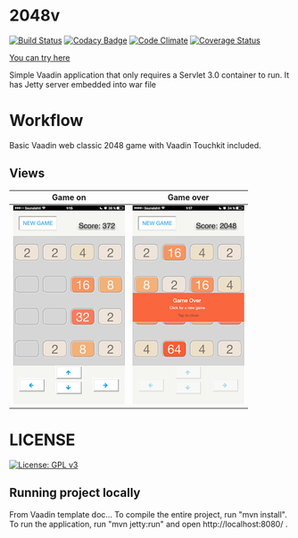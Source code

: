 2048v
==============

[![Build Status](https://travis-ci.org/nineunderground/2048v.svg?branch=master)](https://travis-ci.org/nineunderground/2048v)
[![Codacy Badge](https://api.codacy.com/project/badge/Grade/43bccf4fe2fd46fca7af6a2468490ab6)](https://www.codacy.com/app/nineunderground/2048v?utm_source=github.com&amp;utm_medium=referral&amp;utm_content=nineunderground/2048v&amp;utm_campaign=Badge_Grade)
[![Code Climate](https://codeclimate.com/github/nineunderground/2048v/badges/gpa.svg)](https://codeclimate.com/github/nineunderground/2048v)
[![Coverage Status](https://coveralls.io/repos/github/nineunderground/2048v/badge.svg?branch=master)](https://coveralls.io/github/nineunderground/2048v?branch=master)

[You can try here](https://v2048.herokuapp.com)

Simple Vaadin application that only requires a Servlet 3.0 container to run. It has Jetty server embedded into war file

Workflow
========

Basic Vaadin web classic 2048 game with Vaadin Touchkit included.

Views
-------------------------

|   Game on     |   Game over   |
| ------------- | ------------- |
|  ![Upload logo](docs/screenshots/screenshots_1.PNG "Screenshot 1") | ![Setup logo](docs/screenshots/screenshots_2.PNG "Screenshot 2")  |

LICENSE
========
[![License: GPL v3](https://img.shields.io/badge/License-GPL%20v3-blue.svg)](http://www.gnu.org/licenses/gpl-3.0)

Running project locally
-------------------------

From Vaadin template doc...
To compile the entire project, run "mvn install".
To run the application, run "mvn jetty:run" and open http://localhost:8080/ .
